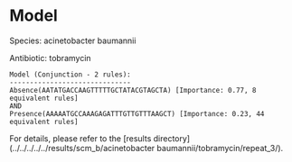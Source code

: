 
# Model

Species: acinetobacter baumannii

Antibiotic: tobramycin

```
Model (Conjunction - 2 rules):
------------------------------
Absence(AATATGACCAAGTTTTTGCTATACGTAGCTA) [Importance: 0.77, 8 equivalent rules]
AND
Presence(AAAAATGCCAAAGAGATTTGTTGTTTAAGCT) [Importance: 0.23, 44 equivalent rules]

```

For details, please refer to the [results directory](../../../../../results/scm_b/acinetobacter baumannii/tobramycin/repeat_3/).

